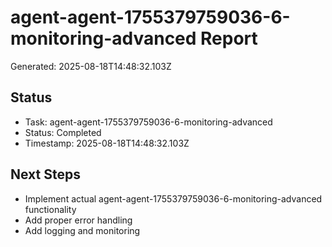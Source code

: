 # agent-agent-1755379759036-6-monitoring-advanced Report

Generated: 2025-08-18T14:48:32.103Z

## Status
- Task: agent-agent-1755379759036-6-monitoring-advanced
- Status: Completed
- Timestamp: 2025-08-18T14:48:32.103Z

## Next Steps
- Implement actual agent-agent-1755379759036-6-monitoring-advanced functionality
- Add proper error handling
- Add logging and monitoring
